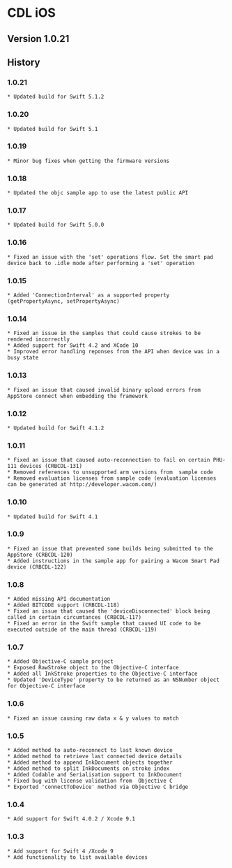 # CDL iOS

## Version 1.0.21

## History

### 1.0.21
    * Updated build for Swift 5.1.2

### 1.0.20
    * Updated build for Swift 5.1

### 1.0.19
    * Minor bug fixes when getting the firmware versions

### 1.0.18
    * Updated the objc sample app to use the latest public API

### 1.0.17
    * Updated build for Swift 5.0.0

### 1.0.16
    * Fixed an issue with the 'set' operations flow. Set the smart pad device back to .idle mode after performing a 'set' operation

### 1.0.15
    * Added 'ConnectionInterval' as a supported property (getPropertyAsync, setPropertyAsync)

### 1.0.14
    * Fixed an issue in the samples that could cause strokes to be rendered incorrectly
    * Added support for Swift 4.2 and XCode 10
    * Improved error handling reponses from the API when device was in a busy state 

### 1.0.13
    * Fixed an issue that caused invalid binary upload errors from AppStore connect when embedding the framework

### 1.0.12
    * Updated build for Swift 4.1.2
   
### 1.0.11
    * Fixed an issue that caused auto-reconnection to fail on certain PHU-111 devices (CRBCDL-131)
    * Removed references to unsupported arm versions from  sample code
    * Removed evaluation licenses from sample code (evaluation licenses can be generated at http://developer.wacom.com/)

### 1.0.10
    * Updated build for Swift 4.1

### 1.0.9
    * Fixed an issue that prevented some builds being submitted to the AppStore (CRBCDL-120)
    * Added instructions in the sample app for pairing a Wacom Smart Pad device (CRBCDL-122)

### 1.0.8
    * Added missing API documentation 
    * Added BITCODE support (CRBCDL-118)
    * Fixed an issue that caused the 'deviceDisconnected' block being called in certain circumtances (CRBCDL-117)
    * Fixed an error in the Swift sample that caused UI code to be executed outside of the main thread (CRBCDL-119)

### 1.0.7
    * Added Objective-C sample project
    * Exposed RawStroke object to the Objective-C interface
    * Added all InkStroke properties to the Objective-C interface
    * Updated 'DeviceType' property to be returned as an NSNumber object for Objective-C interface

### 1.0.6
    * Fixed an issue causing raw data x & y values to match  

### 1.0.5
    * Added method to auto-reconnect to last known device
    * Added method to retrieve last connected device details
    * Added method to append InkDocument objects together
    * Added method to split InkDocuments on stroke index
    * Added Codable and Serialisation support to InkDocument
    * Fixed bug with license validation from  Objective C
    * Exported 'connectToDevice' method via Objective C bridge

### 1.0.4
    * Add support for Swift 4.0.2 / Xcode 9.1  

### 1.0.3
    * Add support for Swift 4 /Xcode 9
    * Add functionality to list available devices
